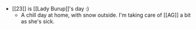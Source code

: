 - [[23]] is [[Lady Burup]]'s day :)
  - A chill day at home, with snow outside. I'm taking care of [[AG]] a bit as she's sick.